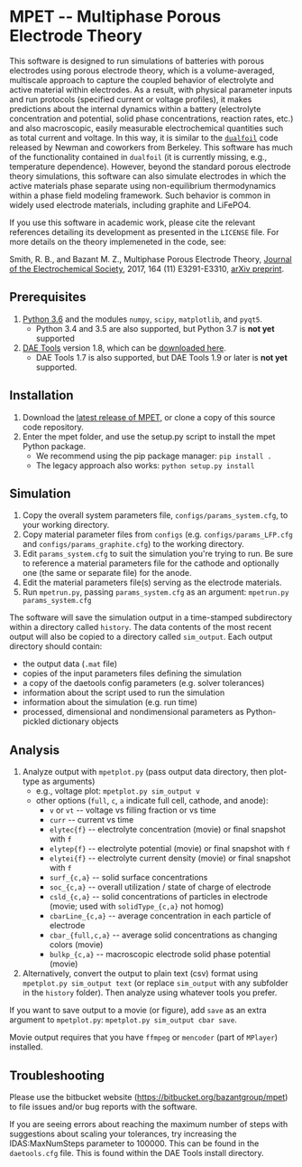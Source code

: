 # MPET -- Multiphase Porous Electrode Theory

This software is designed to run simulations of batteries with porous electrodes using porous electrode theory, which is a volume-averaged, multiscale approach to capture the coupled behavior of electrolyte and active material within electrodes. As a result, with physical parameter inputs and run protocols (specified current or voltage profiles), it makes predictions about the internal dynamics within a battery (electrolyte concentration and potential, solid phase concentrations, reaction rates, etc.) and also macroscopic, easily measurable electrochemical quantities such as total current and voltage. In this way, it is similar to the [`dualfoil`](http://www.cchem.berkeley.edu/jsngrp/fortran.html) code released by Newman and coworkers from Berkeley. This software has much of the functionality contained in `dualfoil` (it is currently missing, e.g., temperature dependence). However, beyond the standard porous electrode theory simulations, this software can also simulate electrodes in which the active materials phase separate using non-equilibrium thermodynamics within a phase field modeling framework. Such behavior is common in widely used electrode materials, including graphite and LiFePO4.

If you use this software in academic work, please cite the relevant references detailing its development as presented in the `LICENSE` file. For more details on the theory implemeneted in the code, see:

Smith, R. B., and Bazant M. Z., Multiphase Porous Electrode Theory, [Journal of the Electrochemical Society](https://doi.org/10.1149/2.0171711jes), 2017, 164 (11) E3291-E3310, [arXiv preprint](https://arxiv.org/abs/1702.08432).

## Prerequisites

1.  [Python 3.6](https://www.python.org/) and the modules `numpy`, `scipy`, `matplotlib`, and `pyqt5`.
    - Python 3.4 and 3.5 are also supported, but Python 3.7 is **not yet** supported
2.  [DAE Tools](http://www.daetools.com/) version 1.8, which can be [downloaded here](https://sourceforge.net/projects/daetools/files/daetools/).
    - DAE Tools 1.7 is also supported, but DAE Tools 1.9 or later is **not yet** supported.

## Installation

1.  Download the [latest release of MPET](https://bitbucket.org/bazantgroup/mpet/downloads/?tab=tags), or clone a copy of this source code repository.
2.  Enter the mpet folder, and use the setup.py script to install the mpet Python package.
    - We recommend using the pip package manager: `pip install .`
    - The legacy approach also works: `python setup.py install`

## Simulation

1.  Copy the overall system parameters file, `configs/params_system.cfg`, to your working directory.
2.  Copy material parameter files from `configs` (e.g. `configs/params_LFP.cfg` and `configs/params_graphite.cfg`) to the working directory.
3.  Edit `params_system.cfg` to suit the simulation you're trying to run. Be sure to reference a material parameters file for the cathode and optionally one (the same or separate file) for the anode.
4.  Edit the material parameters file(s) serving as the electrode materials.
5.  Run `mpetrun.py`, passing `params_system.cfg` as an argument:
    `mpetrun.py params_system.cfg`

The software will save the simulation output in a time-stamped subdirectory within a directory called `history`. The data contents of the most recent output will also be copied to a directory called `sim_output`. Each output directory should contain:

- the output data (`.mat` file)
- copies of the input parameters files defining the simulation
- a copy of the daetools config parameters (e.g. solver tolerances)
- information about the script used to run the simulation
- information about the simulation (e.g. run time)
- processed, dimensional and nondimensional parameters as
  Python-pickled dictionary objects

## Analysis

1.  Analyze output with `mpetplot.py` (pass output data directory, then plot-type as arguments)
    - e.g., voltage plot: `mpetplot.py sim_output v`
    - other options (`full`, `c`, `a` indicate full cell, cathode, and anode):
      - `v` or `vt` -- voltage vs filling fraction or vs time
      - `curr` -- current vs time
      - `elytec{f}` -- electrolyte concentration (movie) or final snapshot with `f`
      - `elytep{f}` -- electrolyte potential (movie) or final snapshot with `f`
      - `elytei{f}` -- electrolyte current density (movie) or final snapshot with `f`
      - `surf_{c,a}` -- solid surface concentrations
      - `soc_{c,a}` -- overall utilization / state of charge of electrode
      - `csld_{c,a}` -- solid concentrations of particles in electrode (movie; used with `solidType_{c,a}` not homog)
      - `cbarLine_{c,a}` -- average concentration in each particle of electrode
      - `cbar_{full,c,a}` -- average solid concentrations as changing colors (movie)
      - `bulkp_{c,a}` -- macroscopic electrode solid phase potential (movie)
2.  Alternatively, convert the output to plain text (csv) format using `mpetplot.py sim_output text` (or replace `sim_output` with any subfolder in the `history` folder). Then analyze using whatever tools you prefer.

If you want to save output to a movie (or figure), add `save` as an extra argument to `mpetplot.py`: `mpetplot.py sim_output cbar save`.

Movie output requires that you have `ffmpeg` or `mencoder` (part of `MPlayer`) installed.

## Troubleshooting

Please use the bitbucket website (https://bitbucket.org/bazantgroup/mpet) to file issues and/or bug reports with the software.

If you are seeing errors about reaching the maximum number of steps with suggestions about scaling your tolerances, try increasing the IDAS:MaxNumSteps parameter to 100000. This can be found in the `daetools.cfg` file. This is found within the DAE Tools install directory.
